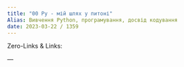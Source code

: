 ```yaml
---
title: "00 Py - мій шлях у питоні"
Alias: Вивчення Python, програмування, досвід кодування
date: 2023-03-22 / 1359  
---
```

Zero-Links & Links:  


—  
